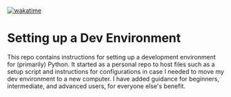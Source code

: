 [![wakatime](https://wakatime.com/badge/user/018d1a7a-3684-4fa0-a2d4-18ba89ddd697/project/018d27b1-78ec-4d25-80bb-22bc8fda6f02.svg)](https://wakatime.com/badge/user/018d1a7a-3684-4fa0-a2d4-18ba89ddd697/project/018d27b1-78ec-4d25-80bb-22bc8fda6f02)

# Setting up a Dev Environment

This repo contains instructions for setting up a development environment for (primarily) Python. It started as a personal repo to host files such as a setup script and instructions for configurations in case I needed to move my dev environment to a new computer. I have added guidance for beginners, intermediate, and advanced users, for everyone else's benefit.
